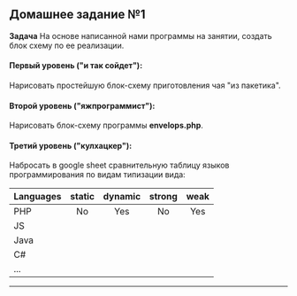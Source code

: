 ## Домашнее задание №1

**Задача**
На основе написанной нами программы на занятии, создать блок схему по ее реализации.

#### Первый уровень ("и так сойдет"):
Нарисовать простейшую блок-схему приготовления чая "из пакетика".
#### Второй уровень ("яжпрограммист"):
Нарисовать блок-схему программы **envelops.php**.
#### Третий уровень ("кулхацкер"):
Набросать в google sheet сравнительную таблицу языков программирования по видам типизации вида:

|  Languages  | static|dynamic| strong|  weak  |
|-------------|:-----:|:-----:|:------:|:-----:|
| PHP         |   No  |   Yes |   No   | Yes   |
| JS          |       |       |        |       |
| Java        |       |       |        |       |
| C#          |       |       |        |       |
| ...         |       |       |        |       |
--------------------------------------
